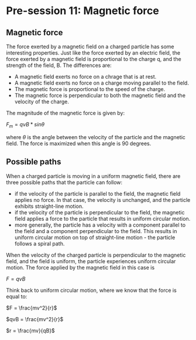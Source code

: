 # Pre-session 11: Magnetic force


## Magnetic force

The force exerted by a magnetic field on a charged particle has some interesting properties. Just like the force exerted by an electric field, the force exerted by a magnetic field is proportional to the charge q, and the strength of the field, B. The differences are:

* A magnetic field exerts no force on a chrage that is at rest.
* A magnetic field exerts no force on a charge moving parallel to the field.
* The magnetic force is proportional to the speed of the charge.
* The magnetic force is perpendicular to both the magnetic field and the velocity of the charge.

The magnitude of the magnetic force is given by:

$F_m = qvB * sin\theta$

where $\theta$ is the angle between the velocity of the particle and the magnetic field. The force is maximized when this angle is 90 degrees.

## Possible paths

When a charged particle is moving in a uniform magnetic field, there are three possible paths that the particle can follow:

* if the velocity of the particle is parallel to the field, the magnetic field applies no force. In that case, the velocity is unchanged, and the particle exhibits straight-line motion.
* if the velocity of the particle is perpendicular to the field, the magnetic field applies a force to the particle that results in uniform circular motion.
* more generally, the particle has a velocity with a component parallel to the field and a component perpendicular to the field. This results in uniform circular motion on top of straight-line motion - the particle follows a spiral path.

When the velocity of the charged particle is perpendicular to the magnetic field, and the field is uniform, the particle experiences uniform circular motion. The force applied by the magnetic field in this case is

$F = qvB$

Think back to uniform circular motion, where we know that the force is equal to:

$F = \frac{mv^2}{r}$

$qvB = \frac{mv^2}{r}$

$r = \frac{mv}{qB}$



